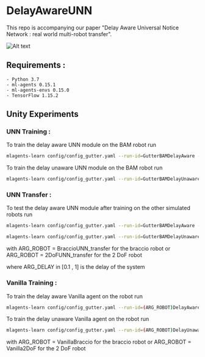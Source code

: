 # DelayAwareUNN


This repo is accompanying our paper "Delay Aware Universal Notice Network : real world multi-robot transfer".

![Alt text](/Ressources/transfer.png?raw=true)

## Requirements :
	- Python 3.7
	- ml-agents 0.15.1 
	- ml-agents-envs 0.15.0
	- TensorFlow 1.15.2



## Unity Experiments

### UNN Training : 

To train the delay aware UNN module on the BAM robot run
```bash
mlagents-learn config/config_gutter.yaml --run-id=GutterBAMDelayAware --train  --env=env/MAC/BAM_training --width=756 --height=756 --time-scale 10  --env-args --aware 0
```

To train the delay unaware UNN module on the BAM robot run
```bash
mlagents-learn config/config_gutter.yaml --run-id=GutterBAMDelayUnaware --train  --env=env/MAC/BAM_training --width=756 --height=756 --time-scale 10  --env-args --aware 1
```

### UNN Transfer : 

To test the delay aware UNN module after training on the other simulated robots run 
```bash
mlagents-learn config/config_gutter.yaml --run-id=GutterBAMDelayAware --load  --env=env/MAC/ARG_ROBOT --width=756 --height=756 --time-scale 10  --env-args --delay ARG_DELAY --aware 0 
```

```bash
mlagents-learn config/config_gutter.yaml --run-id=GutterBAMDelayUnaware --load  --env=env/MAC/ARG_ROBOT --width=756 --height=756 --time-scale 10  --env-args --delay ARG_DELAY --aware 1
```

with 	ARG_ROBOT = BraccioUNN_transfer for the braccio robot or
		ARG_ROBOT = 2DoFUNN_transfer for the 2 DoF robot

where   ARG_DELAY in [0.1 , 1] is the delay of the system
		
### Vanilla Training : 

To train the delay aware Vanilla agent on the robot run

```bash
mlagents-learn config/config_gutter.yaml --run-id=(ARG_ROBOT)DelayAware --train  --env=env/MAC/ARG_ROBOT --width=756 --height=756 --time-scale 10  --env-args --aware 0
```

To train the delay unaware Vanilla agent on the robot run

```bash
mlagents-learn config/config_gutter.yaml --run-id=(ARG_ROBOT)DelayUnaware --train  --env=env/MAC/ARG_ROBOT --width=756 --height=756 --time-scale 10  --env-args --aware 1
```

with 	ARG_ROBOT = VanillaBraccio for the braccio robot or
		ARG_ROBOT = Vanilla2DoF for the 2 DoF robot
